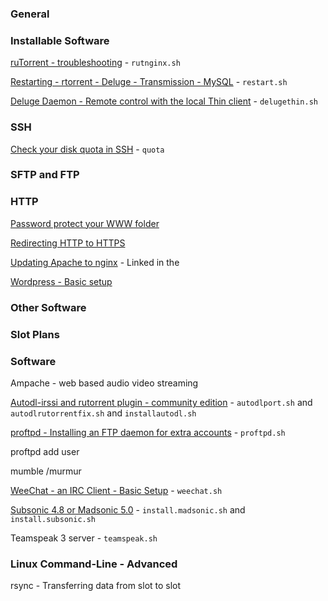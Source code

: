 
### General

### Installable Software

[ruTorrent - troubleshooting](https://www.feralhosting.com/faq/view?question=100) - `rutnginx.sh`

[Restarting - rtorrent - Deluge - Transmission - MySQL](https://www.feralhosting.com/faq/view?question=158) - `restart.sh`

[Deluge Daemon - Remote control with the local Thin client](https://www.feralhosting.com/faq/view?question=76) - `delugethin.sh`

### SSH

[Check your disk quota in SSH](https://www.feralhosting.com/faq/view?question=221) - `quota`

### SFTP and FTP

### HTTP

[Password protect your WWW folder](https://www.feralhosting.com/faq/view?question=22)

[Redirecting HTTP to HTTPS](https://www.feralhosting.com/faq/view?question=161)

[Updating Apache to nginx](https://www.feralhosting.com/faq/view?question=231) - Linked in the 

[Wordpress - Basic setup](https://www.feralhosting.com/faq/view?question=211)

### Other Software

### Slot Plans

### Software

Ampache - web based audio video streaming

[Autodl-irssi and rutorrent plugin - community edition](https://www.feralhosting.com/faq/view?question=142) - `autodlport.sh` and `autodlrutorrentfix.sh` and `installautodl.sh`

[proftpd - Installing an FTP daemon for extra accounts](https://www.feralhosting.com/faq/view?question=193) - `proftpd.sh`

proftpd add user

mumble /murmur

[WeeChat - an IRC Client - Basic Setup](https://www.feralhosting.com/faq/view?question=250) - `weechat.sh`

[Subsonic 4.8 or Madsonic 5.0](https://www.feralhosting.com/faq/view?question=159) - `install.madsonic.sh` and `install.subsonic.sh`

Teamspeak 3 server - `teamspeak.sh`

### Linux Command-Line - Advanced

rsync - Transferring data from slot to slot